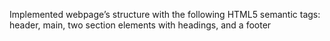 Implemented webpage’s structure with the following HTML5 semantic tags: header, main, two section elements with headings, and a footer
